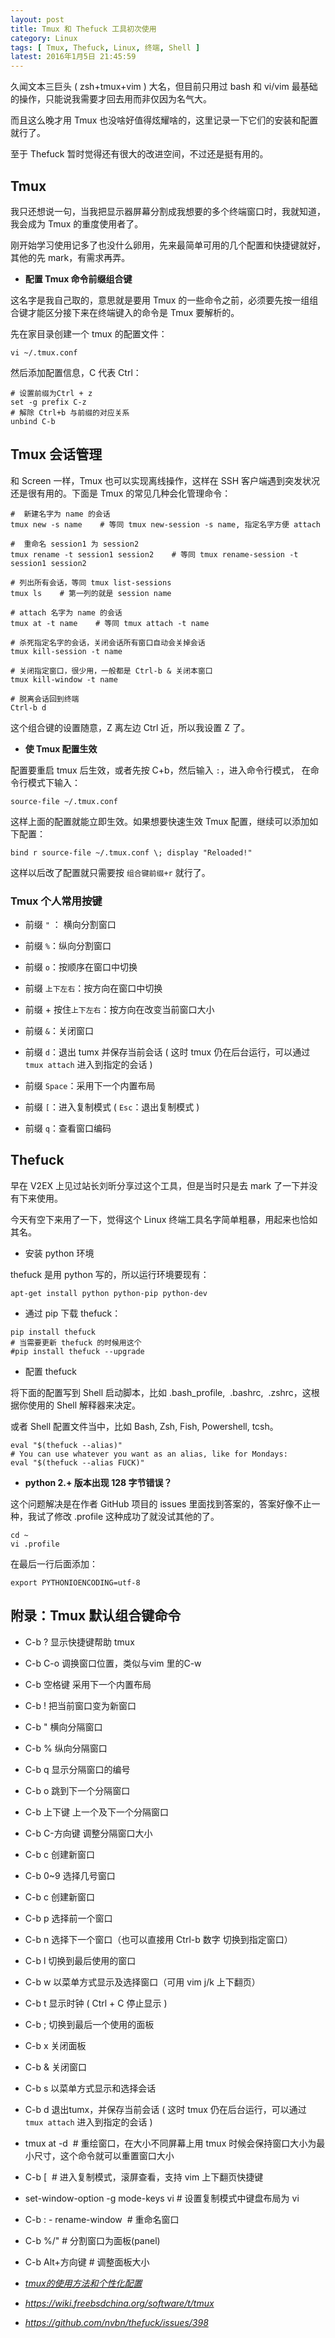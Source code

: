 ```yaml
---
layout: post
title: Tmux 和 Thefuck 工具初次使用
category: Linux
tags: [ Tmux, Thefuck, Linux, 终端, Shell ]
latest: 2016年1月5日 21:45:59
---
```


久闻文本三巨头 ( zsh+tmux+vim ) 大名，但目前只用过 bash 和 vi/vim 最基础的操作，只能说我需要才回去用而非仅因为名气大。

而且这么晚才用 Tmux 也没啥好值得炫耀啥的，这里记录一下它们的安装和配置就行了。

至于 Thefuck 暂时觉得还有很大的改进空间，不过还是挺有用的。

Tmux
-

我只还想说一句，当我把显示器屏幕分割成我想要的多个终端窗口时，我就知道，我会成为 Tmux 的重度使用者了。

刚开始学习使用记多了也没什么卵用，先来最简单可用的几个配置和快捷键就好，其他的先 mark，有需求再弄。

- **配置 Tmux 命令前缀组合键**

这名字是我自己取的，意思就是要用 Tmux 的一些命令之前，必须要先按一组组合键才能区分接下来在终端键入的命令是 Tmux 要解析的。

先在家目录创建一个 tmux 的配置文件：

```
vi ~/.tmux.conf
```
然后添加配置信息，C 代表 Ctrl：

```
# 设置前缀为Ctrl + z
set -g prefix C-z
# 解除 Ctrl+b 与前缀的对应关系
unbind C-b
```

Tmux 会话管理
-

和 Screen 一样，Tmux 也可以实现离线操作，这样在 SSH 客户端遇到突发状况还是很有用的。下面是 Tmux 的常见几种会化管理命令：

```
#  新建名字为 name 的会话
tmux new -s name    # 等同 tmux new-session -s name, 指定名字方便 attach

#  重命名 session1 为 session2
tmux rename -t session1 session2    # 等同 tmux rename-session -t session1 session2

# 列出所有会话，等同 tmux list-sessions
tmux ls    # 第一列的就是 session name

# attach 名字为 name 的会话
tmux at -t name    # 等同 tmux attach -t name

# 杀死指定名字的会话，关闭会话所有窗口自动会关掉会话
tmux kill-session -t name

# 关闭指定窗口，很少用，一般都是 Ctrl-b & 关闭本窗口
tmux kill-window -t name

# 脱离会话回到终端
Ctrl-b d
```

这个组合键的设置随意，Z 离左边 Ctrl 近，所以我设置 Z 了。

- **使 Tmux 配置生效**

配置要重启 tmux 后生效，或者先按 C+b，然后输入 `:`，进入命令行模式， 在命令行模式下输入：

```
source-file ~/.tmux.conf
```

这样上面的配置就能立即生效。如果想要快速生效 Tmux 配置，继续可以添加如下配置：

```
bind r source-file ~/.tmux.conf \; display "Reloaded!"
```

这样以后改了配置就只需要按 `组合键前缀+r` 就行了。

### Tmux 个人常用按键

- 前缀 `"` ： 横向分割窗口

- 前缀 `%`：纵向分割窗口

- 前缀 `o`：按顺序在窗口中切换

- 前缀 `上下左右`：按方向在窗口中切换

- 前缀 + 按住`上下左右`：按方向在改变当前窗口大小

- 前缀 `&`：关闭窗口

- 前缀 `d`：退出 tumx 并保存当前会话 ( 这时 tmux 仍在后台运行，可以通过 `tmux attach` 进入到指定的会话 )

- 前缀 `Space`：采用下一个内置布局

- 前缀 `[`：进入复制模式 ( `Esc`：退出复制模式 )

- 前缀 `q`：查看窗口编码

Thefuck
-

早在 V2EX 上见过站长刘昕分享过这个工具，但是当时只是去 mark 了一下并没有下来使用。

今天有空下来用了一下，觉得这个 Linux 终端工具名字简单粗暴，用起来也恰如其名。

- 安装 python 环境

thefuck 是用 python 写的，所以运行环境要现有：

```
apt-get install python python-pip python-dev
```

- 通过 pip 下载 thefuck：

```
pip install thefuck
# 当需要更新 thefuck 的时候用这个
#pip install thefuck --upgrade
```

- 配置 thefuck

将下面的配置写到 Shell 启动脚本，比如 .bash_profile,  .bashrc,  .zshrc，这根据你使用的 Shell 解释器来决定。

或者 Shell 配置文件当中，比如 Bash, Zsh, Fish, Powershell, tcsh。

```
eval "$(thefuck --alias)"
# You can use whatever you want as an alias, like for Mondays:
eval "$(thefuck --alias FUCK)"
```

- **python 2.+ 版本出现 128 字节错误？**

这个问题解决是在作者 GitHub 项目的 issues 里面找到答案的，答案好像不止一种，我试了修改 .profile 这种成功了就没试其他的了。

```
cd ~
vi .profile
```

在最后一行后面添加：

```
export PYTHONIOENCODING=utf-8
```

附录：Tmux 默认组合键命令
-

- C-b ? 显示快捷键帮助 tmux
- C-b C-o 调换窗口位置，类似与vim 里的C-w
- C-b 空格键 采用下一个内置布局
- C-b ! 把当前窗口变为新窗口
- C-b " 横向分隔窗口
- C-b % 纵向分隔窗口
- C-b q 显示分隔窗口的编号
- C-b o 跳到下一个分隔窗口
- C-b 上下键 上一个及下一个分隔窗口
- C-b C-方向键 调整分隔窗口大小
- C-b c 创建新窗口
- C-b 0~9 选择几号窗口
- C-b c 创建新窗口
- C-b p 选择前一个窗口
- C-b n 选择下一个窗口（也可以直接用 Ctrl-b 数字 切换到指定窗口）
- C-b l 切换到最后使用的窗口
- C-b w 以菜单方式显示及选择窗口（可用 vim j/k 上下翻页）
- C-b t 显示时钟  ( Ctrl + C 停止显示 )
- C-b ; 切换到最后一个使用的面板
- C-b x 关闭面板
- C-b & 关闭窗口
- C-b s 以菜单方式显示和选择会话
- C-b d 退出tumx，并保存当前会话 ( 这时 tmux 仍在后台运行，可以通过 `tmux attach` 进入到指定的会话 )
- tmux at -d    # 重绘窗口，在大小不同屏幕上用 tmux 时候会保持窗口大小为最小尺寸，这个命令就可以重置窗口大小
- C-b [    # 进入复制模式，滚屏查看，支持 vim 上下翻页快捷键
- set-window-option -g mode-keys vi   # 设置复制模式中键盘布局为 vi
- C-b : - rename-window    # 重命名窗口
- C-b %/"    # 分割窗口为面板(panel)
- C-b Alt+方向键    # 调整面板大小

- *[tmux的使用方法和个性化配置](http://mingxinglai.com/cn/2012/09/tmux/)*

- *<https://wiki.freebsdchina.org/software/t/tmux>*

- *<https://github.com/nvbn/thefuck/issues/398>*
